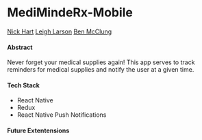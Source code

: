 # MediMindeRx-Mobile

[Nick Hart]()
[Leigh Larson]()
[Ben McClung]()


#### Abstract
Never forget your medical supplies again! This app serves to track reminders for medical supplies and notify the user at a given time. 

#### Tech Stack 
- React Native
- Redux
- React Native Push Notifications


#### Future Extentensions
